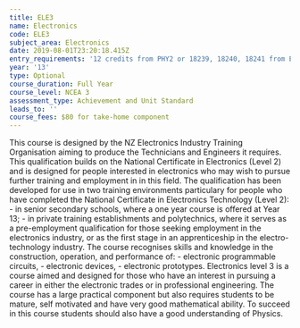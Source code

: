 ```yaml
---
title: ELE3
name: Electronics
code: ELE3
subject_area: Electronics
date: 2019-08-01T23:20:18.415Z
entry_requirements: '12 credits from PHY2 or 18239, 18240, 18241 from ELE2 and HOF/TIC approval.'
year: '13'
type: Optional
course_duration: Full Year
course_level: NCEA 3
assessment_type: Achievement and Unit Standard
leads_to: ''
course_fees: $80 for take-home component
---
```

This course is designed by the NZ Electronics Industry Training Organisation aiming to produce the Technicians and Engineers it requires. This qualification builds on the National Certificate in Electronics (Level 2) and is designed for people interested in electronics who may wish to pursue further training and employment in in this field. The qualification has been developed for use in two training environments particulary for people who have completed the National Certificate in Electronics Technology (Level 2): - in senior secondary schools, where a one year course is offered at Year 13; - in private training establishments and polytechnics, where it serves as a pre-employment qualification for those seeking employment in the electronics industry, or as the first stage in an apprenticeship in the electro-technology industry. The course recognises skills and knowledge in the construction, operation, and performance of: - electronic programmable circuits, - electronic devices, - electronic prototypes. Electronics level 3 is a course aimed and designed for those who have an interest in pursuing a career in either the electronic trades or in professional engineering. The course has a large practical component but also requires students to be mature, self motivated and have very good mathematical ability. To succeed in this course students should also have a good understanding of Physics.
